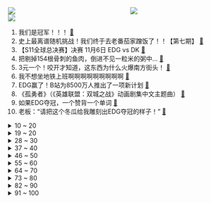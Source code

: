 <div >
	<a style="float:left;width:55%;" href = "https://github.com/anuraghazra/github-readme-stats">
	 <img src = "https://github-readme-stats.vercel.app/api?username=iuuuuuaena&theme=buefy&show_icons=true"/>
	</a>
	<a  style="float:right;width:45%" href = "https://github.com/anuraghazra/github-readme-stats">
	 <img  src="https://github-readme-stats.vercel.app/api/top-langs/?username=anuraghazra&layout=compact"/>
	</a>
	</div>

[![](https://img.shields.io/badge/jxd-@jxdgogogo.xyz-yellowgreen.svg)](https://www.jxdgogogo.xyz)<br>
1. 我们是冠军！！！ [:link:](//www.bilibili.com/video/BV12R4y1E7kn) <br>
2. 史上最离谱随机挑战！我们终于去老番茄家蹭饭了！！【第七期】 [:link:](//www.bilibili.com/video/BV1Kh411t7dZ) <br>
3. 【S11全球总决赛】决赛 11月6日 EDG vs DK [:link:](//www.bilibili.com/video/BV1EP4y1j7kV) <br>
4. 把剔掉154根骨刺的鱼肉，倒进不见一粒米的粥中… [:link:](//www.bilibili.com/video/BV1HF411Y7Ux) <br>
5. 3元一个！咬开才知道，这东西为什么火爆南方街头！ [:link:](//www.bilibili.com/video/BV14v411M7Pj) <br>
6. 我不想坐地铁上班啊啊啊啊啊啊啊啊啊 [:link:](//www.bilibili.com/video/BV1H34y1Z7mm) <br>
7. EDG赢了！B站为8500万人推出了一项新计划 [:link:](//www.bilibili.com/video/BV1J34y1Z7HD) <br>
8. 《孤勇者》（《英雄联盟：双城之战》动画剧集中文主题曲） [:link:](//www.bilibili.com/video/BV1wr4y1y7nx) <br>
9. 如果EDG夺冠，一个赞背一个单词 [:link:](//www.bilibili.com/video/BV14Q4y1m7it) <br>
10. 老板：“请把这个冬瓜给我雕刻出EDG夺冠的样子！” [:link:](//www.bilibili.com/video/BV1CQ4y1m7JR) <br>
<details>
<summary>10 ~ 20</summary>

11. 【不要笑挑战】这很可能是最后一期了！ [:link:](//www.bilibili.com/video/BV1EP4y1j7nt) <br>
12. 五班最好的战士，却成了七连的老末？《士兵突击》P3 [:link:](//www.bilibili.com/video/BV1Gq4y1k755) <br>
13. 【医学博士】鬼压床会对身体有害吗？I 鬼压床预示着什么问题？ [:link:](//www.bilibili.com/video/BV16L4y1q77U) <br>
14. 早知道消防队这么玩我就不来了 [:link:](//www.bilibili.com/video/BV1BL411379J) <br>
15. 一分钟教你堆个不太一样的雪人 [:link:](//www.bilibili.com/video/BV1vg411K76e) <br>
16. 【赛事晚自习191】我们是冠军！EDG就是世界第一战队！DK vs EDG细节复盘 [:link:](//www.bilibili.com/video/BV14L411u7ym) <br>
17. 摊牌了，我们俩是b站最土的人！！！ [:link:](//www.bilibili.com/video/BV1c34y1Z7pq) <br>
18. 世界上最辣的六种泡面？小伙辣崩溃了！ [:link:](//www.bilibili.com/video/BV1Rg411K7rv) <br>
19. 周杰伦的声音为什么会变成现在这样？真的是因为奶茶吗？带你解析二十一年以来周董的声音变化史！ [:link:](//www.bilibili.com/video/BV1iL411u7RJ) <br>
</details>
<details>
<summary>19 ~ 20</summary>

20. B站的朋友们！这就是哥谭噩梦的老婆！你们要看的“哈莉奎茵”～哥谭噩梦的vlog [:link:](//www.bilibili.com/video/BV1oh411t7vy) <br>
21. 【iPhone慎入】12个冷门绝佳安卓App，你未必全知道！！！ [:link:](//www.bilibili.com/video/BV1g341187b2) <br>
22. 我连指纹都画了！什么时候能火一把啊~ [:link:](//www.bilibili.com/video/BV14Q4y1m7Bz) <br>
23. 原来几年前就有人和厂长说S11 edg是冠军！ [:link:](//www.bilibili.com/video/BV11r4y1C7xj) <br>
24. 【原神】新功能？待机动画竟能互动了 [:link:](//www.bilibili.com/video/BV11f4y1u7Xu) <br>
25. 5年了，绝对要继续拍下去啊啊啊！ [:link:](//www.bilibili.com/video/BV1SQ4y1S7sJ) <br>
26. 过年....不是，过节啦！记者节放假是不可能放的。没有空拍视频，只好拿照片敷衍你们了[doge][doge]从青涩记者到老记者，变的是容颜，不变的是心态 [:link:](//www.bilibili.com/video/BV1DL4y1q7Ta) <br>
27. 蹭饭蹭到最贵夜宵！重达15斤的百年大波龙，光钳子就比头还大…… [:link:](//www.bilibili.com/video/BV1tR4y1E7eR) <br>
28. 漠叔四平拍戏被赶回海南，导演在海南旅游被碰着 [:link:](//www.bilibili.com/video/BV1yf4y1u7rb) <br>
</details>
<details>
<summary>28 ~ 30</summary>

29. 史上最全！人体工学椅选购指南 | 先看评测 [:link:](//www.bilibili.com/video/BV12g411K7rB) <br>
30. 空中无限出牌，原来这么简单，网友直呼学废了！ [:link:](//www.bilibili.com/video/BV1ib4y1b7UC) <br>
31. 耗时一个月！我终于将它做成了游戏！！（附下载链接） [:link:](//www.bilibili.com/video/BV1Lr4y1y7ZF) <br>
32. 帅小伙自制学校门口炸串，一次吃爽，味道比学校门口卖的还好吃！ [:link:](//www.bilibili.com/video/BV1xP4y1j7xe) <br>
33. 【4K60FPS】英雄联盟《Legends Never Die》战歌起！传奇不朽！ [:link:](//www.bilibili.com/video/BV1XR4y1E7cm) <br>
34. 农村个性姑姑，给侄子做辣皮子手擀面，真香真好吃 [:link:](//www.bilibili.com/video/BV1WL411u7NR) <br>
35. 水晶鞋特效有多离谱：这个特效多少有点不礼貌了 [:link:](//www.bilibili.com/video/BV14q4y137Bn) <br>
36. 《 让 搁 这 飞 》 [:link:](//www.bilibili.com/video/BV12R4y1E7bE) <br>
37. 爆肝9h，刷完肖八，送上笔记！【全网首发/空卡】 [:link:](//www.bilibili.com/video/BV1LP4y1j7os) <br>
</details>
<details>
<summary>37 ~ 40</summary>

38. 👻 往 生 堂 乐 团 🎺 [:link:](//www.bilibili.com/video/BV1HP4y157MG) <br>
39. 【STN快报第六季8】你会给你哥哥打榜么？我会给我哥哥打拳！ [:link:](//www.bilibili.com/video/BV1VL411u7B4) <br>
40. 《嘉 文 五 试》 [:link:](//www.bilibili.com/video/BV1x44y1e7T1) <br>
41. 我买了一堆号称能开出电子器材的幸运盒子... [:link:](//www.bilibili.com/video/BV17g411K7tb) <br>
42. 借2分钟实现换腰子梦想，尿毒症女孩弹唱《走马》为攒钱治病 [:link:](//www.bilibili.com/video/BV1jL41137ox) <br>
43. 造桥鬼才：耗费168个小时，只为造出一座“世界第一”的桥 [:link:](//www.bilibili.com/video/BV1Jb4y187Bn) <br>
44. 认  真  的  雪   （cover薛之谦｜“宿舍真的在下雪！”） [:link:](//www.bilibili.com/video/BV14R4y1E7Lt) <br>
45. S11DK决赛赛后采访【史上最欢乐败者采访】 [:link:](//www.bilibili.com/video/BV1aR4y1E7t5) <br>
46. 【原神】欧亨利式结尾 [:link:](//www.bilibili.com/video/BV1Pv411M7nM) <br>
</details>
<details>
<summary>46 ~ 50</summary>

47. EDG夺冠倒立绕长安大学操场走一圈，中国人不骗中国人 [:link:](//www.bilibili.com/video/BV1pb4y1876N) <br>
48. 中国人不骗中国人 [:link:](//www.bilibili.com/video/BV1wR4y1t7NS) <br>
49. 全程卧槽！一位中国玩家暴肝五个月一个人的稻妻城！可莉狂喜！ [:link:](//www.bilibili.com/video/BV1844y1e7m8) <br>
50. 【庆祝EDG夺冠大抽奖】送大家77份白嫖17777元的电脑礼品！人人都有参与感！ [:link:](//www.bilibili.com/video/BV1Ch411t7SD) <br>
51. 小猫咪你洗澡倒是叫两声啊！ [:link:](//www.bilibili.com/video/BV12T4y1d7Dk) <br>
52. 土 块 [:link:](//www.bilibili.com/video/BV19L4y1q7hw) <br>
53. 真人版“楚门世界”：直播31天月入130万美金，却让他怀疑人生 [:link:](//www.bilibili.com/video/BV1qT4y197tu) <br>
54. 叶 辅 导 [:link:](//www.bilibili.com/video/BV1v34y1Z7GU) <br>
55. 中国公司做出最便宜机器狗！和美国50万一只区别在哪？ [:link:](//www.bilibili.com/video/BV1jg411K7nx) <br>
</details>
<details>
<summary>55 ~ 60</summary>

56. 【谭sir与大爷】过 命 之 交 [:link:](//www.bilibili.com/video/BV1BQ4y1m7tx) <br>
57. 雪夜里的喀秋莎 Катюша [:link:](//www.bilibili.com/video/BV1dq4y1r7QE) <br>
58. 【电竞星快报】骑士又能归来！骑士总能归来！老能归来了这骑士...（第三季41期） [:link:](//www.bilibili.com/video/BV13q4y137hM) <br>
59. EDG夺冠 这个翻译小姐姐也火了 [:link:](//www.bilibili.com/video/BV1Qb4y187PX) <br>
60. 今天的网红歌手VS十几年前的网络歌手 [:link:](//www.bilibili.com/video/BV1SL4y1q7dy) <br>
61. KFC竟然出了韩式炸鸡,29.9一份到底好不好吃?美食探店/无广试吃员 [:link:](//www.bilibili.com/video/BV1nv411M7aG) <br>
62. 【时代少年团】《这福气给你要不要》之乡村生活体验 [:link:](//www.bilibili.com/video/BV1yb4y187Ny) <br>
63. 冯提莫：刺激！你们要的唱跳来了 [:link:](//www.bilibili.com/video/BV1oR4y177Z4) <br>
64. 详细描述我受伤的全过程，希望大家能以此为戒，保护好自己 [:link:](//www.bilibili.com/video/BV11h411t7gZ) <br>
</details>
<details>
<summary>64 ~ 70</summary>

65. 麦当劳：求你了去复刻肯德基吧！ [:link:](//www.bilibili.com/video/BV1Qg411K7nG) <br>
66. 家人们，丢人丢到家了 [:link:](//www.bilibili.com/video/BV1nQ4y1S71R) <br>
67. 差距怎么就这么大呢 [:link:](//www.bilibili.com/video/BV1C3411b7RV) <br>
68. 从塔拉哈西到雷克雅未克！蓝色的雨再次落下！EDG冠军！丨米勒赛事速递 总决赛特别Vlog [:link:](//www.bilibili.com/video/BV1eR4y1E7R3) <br>
69. 一些韩语教学 [:link:](//www.bilibili.com/video/BV1ib4y1878v) <br>
70. 庆祝EDG夺冠干一杯芦荟汁！干净又卫生兄弟们！ [:link:](//www.bilibili.com/video/BV1dq4y1r7o2) <br>
71. 一个人在英国吃自助餐 折腾半天 [:link:](//www.bilibili.com/video/BV1ZQ4y1S7rD) <br>
72. 这只狗…让我开心了两天两夜 [:link:](//www.bilibili.com/video/BV1qh411t7Fu) <br>
73. 【干货】如何在寝室制造一枚小当量核弹以应对不必要的打扰 [:link:](//www.bilibili.com/video/BV1JP4y1577E) <br>
</details>
<details>
<summary>73 ~ 80</summary>

74. 我 的 畜 生 朋 友 2 [:link:](//www.bilibili.com/video/BV1ob4y187Ef) <br>
75. 听君一席话，全是废话 3.0 ！！！ [:link:](//www.bilibili.com/video/BV1aT4y1d7zD) <br>
76. LPL世界赛三大夺冠时刻 [:link:](//www.bilibili.com/video/BV18P4y1j71q) <br>
77. 回顾自己最开始网购都买了一些啥，太羞耻了！ [:link:](//www.bilibili.com/video/BV1jU4y1M7VW) <br>
78. 【明日方舟×怪物猎人：世界】“淬火的追猎者”限时活动宣传PV [:link:](//www.bilibili.com/video/BV1yq4y1r7vk) <br>
79. 如果双十一一直搞下去，那么50年后应该是这样的 [:link:](//www.bilibili.com/video/BV1vr4y1C7gX) <br>
80. 【1酱赛评】啊啊我要激动疯了奇迹！EDG3:2干碎DK!粉碎'今年是LPL最弱一年！'学说! [:link:](//www.bilibili.com/video/BV1KP4y157aA) <br>
81. 睡醒之后，台湾买房怎么选？ [:link:](//www.bilibili.com/video/BV1JU4y1M7Cx) <br>
82. 青 青 焯 原 [:link:](//www.bilibili.com/video/BV1NL411u7e7) <br>
</details>
<details>
<summary>82 ~ 90</summary>

83. EDG粉丝现状 [:link:](//www.bilibili.com/video/BV1kL4y1q7E8) <br>
84. 印度：芜湖起飞！ [:link:](//www.bilibili.com/video/BV1NQ4y1D7Le) <br>
85. 一线之间 [:link:](//www.bilibili.com/video/BV1qb4y1b7Hh) <br>
86. 周末公园溜达一圈，吃个简易苹果拼盘，真的挺好吃！ [:link:](//www.bilibili.com/video/BV1Nq4y1373x) <br>
87. “未经狗苦，莫劝狗善” [:link:](//www.bilibili.com/video/BV1644y1e787) <br>
88. 【为EDG应援】如果EDG夺冠，一赞一公里，说到做到 [:link:](//www.bilibili.com/video/BV1hL4y1v7SV) <br>
89. 白嫖香不香？150W跑分的电脑抽奖，还不快来，80万粉庆仅限B站 [:link:](//www.bilibili.com/video/BV1RQ4y1S7J4) <br>
90. 绑架代替购买之小区物业又叫我们来抓猫 [:link:](//www.bilibili.com/video/BV1zR4y1E7rK) <br>
91. 当你破坏任意方块就会「瞬间爆炸」!! [:link:](//www.bilibili.com/video/BV1K44y1e7PC) <br>
</details>
<details>
<summary>91 ~ 100</summary>

92. 在有生之年，靠唱歌才艺，赚取点治疗生活费还债，今天唱首《海底》 [:link:](//www.bilibili.com/video/BV1qP4y1L7YC) <br>
93. 后来才发现，唐氏表演法则居然全是真的！ [:link:](//www.bilibili.com/video/BV1fb4y1b7JQ) <br>
94. 神烦狗，表情包鼻祖，已经16岁了！ [:link:](//www.bilibili.com/video/BV1MP4y157mi) <br>
95. 5星级酒店竟然把剩菜做成了盲盒！3.99一个里面有什么？ [:link:](//www.bilibili.com/video/BV1gb4y187fp) <br>
96. 重  振  张  飞  雄  风 [:link:](//www.bilibili.com/video/BV1vb4y1878s) <br>
97. 终于开始糟蹋导演了？！爆笑吐槽《导演请指教》 [:link:](//www.bilibili.com/video/BV1Bq4y137WB) <br>
98. 【原神手书】全 员 西 装 [:link:](//www.bilibili.com/video/BV1444y1e71U) <br>
99. 社交牛逼猫！为吃半斤猪肝，15米高架被困30天！ [:link:](//www.bilibili.com/video/BV1vh411t7fA) <br>
100. EDG夺冠瞬间英雄联盟解说台上的管泽元记得与米勒 [:link:](//www.bilibili.com/video/BV1B34y1Z76j) <br>
</details>
